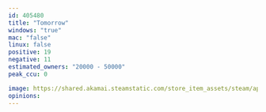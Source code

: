 ```yaml
---
id: 405480
title: "Tomorrow"
windows: "true"
mac: "false"
linux: false
positive: 19
negative: 11
estimated_owners: "20000 - 50000"
peak_ccu: 0

image: https://shared.akamai.steamstatic.com/store_item_assets/steam/apps/405480/header.jpg?t=1487580504
opinions:
---
```

